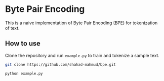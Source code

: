 # Byte Pair Encoding

This is a naive implementation of Byte Pair Encoding (BPE) for tokenization of text.

## How to use

Clone the repository and run `example.py` to train and tokenize a sample text.

```bash
git clone https://github.com/shahad-mahmud/bpe.git

python example.py
```
